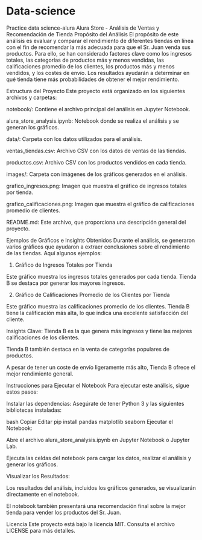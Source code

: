 # Data-science
Practice data science-alura
Alura Store - Análisis de Ventas y Recomendación de Tienda
Propósito del Análisis
El propósito de este análisis es evaluar y comparar el rendimiento de diferentes tiendas en línea con el fin de recomendar la más adecuada para que el Sr. Juan venda sus productos. Para ello, se han considerado factores clave como los ingresos totales, las categorías de productos más y menos vendidas, las calificaciones promedio de los clientes, los productos más y menos vendidos, y los costes de envío. Los resultados ayudarán a determinar en qué tienda tiene más probabilidades de obtener el mejor rendimiento.

Estructura del Proyecto
Este proyecto está organizado en los siguientes archivos y carpetas:

notebook/: Contiene el archivo principal del análisis en Jupyter Notebook.

alura_store_analysis.ipynb: Notebook donde se realiza el análisis y se generan los gráficos.

data/: Carpeta con los datos utilizados para el análisis.

ventas_tiendas.csv: Archivo CSV con los datos de ventas de las tiendas.

productos.csv: Archivo CSV con los productos vendidos en cada tienda.

images/: Carpeta con imágenes de los gráficos generados en el análisis.

grafico_ingresos.png: Imagen que muestra el gráfico de ingresos totales por tienda.

grafico_calificaciones.png: Imagen que muestra el gráfico de calificaciones promedio de clientes.

README.md: Este archivo, que proporciona una descripción general del proyecto.

Ejemplos de Gráficos e Insights Obtenidos
Durante el análisis, se generaron varios gráficos que ayudaron a extraer conclusiones sobre el rendimiento de las tiendas. Aquí algunos ejemplos:

1. Gráfico de Ingresos Totales por Tienda

Este gráfico muestra los ingresos totales generados por cada tienda. Tienda B se destaca por generar los mayores ingresos.

2. Gráfico de Calificaciones Promedio de los Clientes por Tienda

Este gráfico muestra las calificaciones promedio de los clientes. Tienda B tiene la calificación más alta, lo que indica una excelente satisfacción del cliente.

Insights Clave:
Tienda B es la que genera más ingresos y tiene las mejores calificaciones de los clientes.

Tienda B también destaca en la venta de categorías populares de productos.

A pesar de tener un coste de envío ligeramente más alto, Tienda B ofrece el mejor rendimiento general.

Instrucciones para Ejecutar el Notebook
Para ejecutar este análisis, sigue estos pasos:

Instalar las dependencias: Asegúrate de tener Python 3 y las siguientes bibliotecas instaladas:

bash
Copiar
Editar
pip install pandas matplotlib seaborn
Ejecutar el Notebook:

Abre el archivo alura_store_analysis.ipynb en Jupyter Notebook o Jupyter Lab.

Ejecuta las celdas del notebook para cargar los datos, realizar el análisis y generar los gráficos.

Visualizar los Resultados:

Los resultados del análisis, incluidos los gráficos generados, se visualizarán directamente en el notebook.

El notebook también presentará una recomendación final sobre la mejor tienda para vender los productos del Sr. Juan.

Licencia
Este proyecto está bajo la licencia MIT. Consulta el archivo LICENSE para más detalles.

